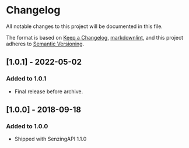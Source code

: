 # Changelog

All notable changes to this project will be documented in this file.

The format is based on [Keep a Changelog](https://keepachangelog.com/en/1.0.0/),
[markdownlint](https://dlaa.me/markdownlint/),
and this project adheres to [Semantic Versioning](https://semver.org/spec/v2.0.0.html).

## [1.0.1] - 2022-05-02

### Added to 1.0.1

- Final release before archive.

## [1.0.0] - 2018-09-18

### Added to 1.0.0

- Shipped with SenzingAPI 1.1.0
